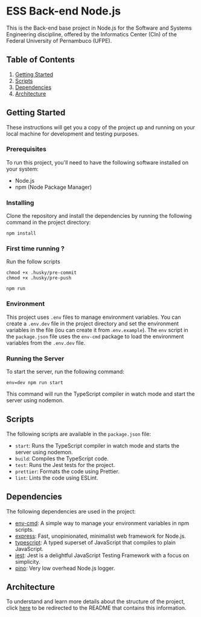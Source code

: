 # ESS Back-end Node.js

This is the Back-end base project in Node.js for the Software and Systems Engineering discipline, offered by the Informatics Center (CIn) of the Federal University of Pernambuco (UFPE).

## Table of Contents

1. [Getting Started](##getting-started)
2. [Scripts](#scripts)
3. [Dependencies](#dependencies)
4. [Architecture](#architecture)

## Getting Started

These instructions will get you a copy of the project up and running on your local machine for development and testing purposes.

### Prerequisites

To run this project, you'll need to have the following software installed on your system:

- Node.js
- npm (Node Package Manager)

### Installing

Clone the repository and install the dependencies by running the following command in the project directory:

```
npm install
```

### First time running ?

Run the follow scripts

```
chmod +x .husky/pre-commit
chmod +x .husky/pre-push
```

```
npm run
```

### Environment

This project uses `.env` files to manage environment variables. You can create a `.env.dev` file in the project directory and set the environment variables in the file (iou can create it from .`env.example`). The `env` script in the `package.json` file uses the `env-cmd` package to load the environment variables from the `.env.dev` file.

### Running the Server

To start the server, run the following command:

```
env=dev npm run start
```

This command will run the TypeScript compiler in watch mode and start the server using nodemon.

## Scripts

The following scripts are available in the `package.json` file:

- `start`: Runs the TypeScript compiler in watch mode and starts the server using nodemon.
- `build`: Compiles the TypeScript code.
- `test`: Runs the Jest tests for the project.
- `prettier`: Formats the code using Prettier.
- `lint`: Lints the code using ESLint.

## Dependencies

The following dependencies are used in the project:

- [env-cmd](https://github.com/toddbluhm/env-cmd): A simple way to manage your environment variables in npm scripts.
- [express](https://github.com/expressjs/express): Fast, unopinionated, minimalist web framework for Node.js.
- [typescript](https://github.com/microsoft/TypeScript): A typed superset of JavaScript that compiles to plain JavaScript.
- [jest](https://github.com/microsoft/TypeScript): Jest is a delightful JavaScript Testing Framework with a focus on simplicity.
- [pino](https://github.com/pinojs/pino): Very low overhead Node.js logger.

## Architecture

To understand and learn more details about the structure of the project, click [here](./docs/architecture-pattern.md) to be redirected to the README that contains this information.
